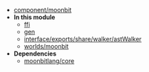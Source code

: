 - [component/moonbit](component/moonbit/)
- **In this module**
  - [ffi](component/moonbit/ffi/members)
  - [gen](component/moonbit/gen/members)
  - [interface/exports/share/walker/astWalker](component/moonbit/interface/exports/share/walker/astWalker/members)
  - [worlds/moonbit](component/moonbit/worlds/moonbit/members)
- **Dependencies**
  - [moonbitlang/core](moonbitlang/core/)